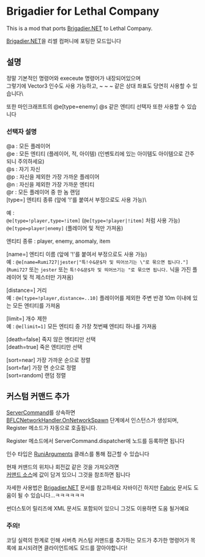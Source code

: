 # Brigadier for Lethal Company

[Brigadier.NET]: https://github.com/AtomicBlom/Brigadier.NET

This is a mod that ports [Brigadier.NET] to Lethal Company.

[Brigadier.NET]을 리썰 컴퍼니에 포팅한 모드입니다


## 설명

정말 기본적인 명령어와 execeute 명령어가 내장되어있으며\
그렇기에 Vector3 인수도 사용 가능하고, ~ ~ ~ 같은 상대 좌표도 당연히 사용할 수 있습니다\

또한 마인크래프트의 @e[type=enemy] @s 같은 엔티티 선택자 또한 사용할 수 있습니다

### 선택자 설명

@a : 모든 플레이어\
@e : 모든 엔티티 (플레이어, 적, 아이템) (인벤토리에 있는 아이템도 아이템으로 간주되니 주의하세요)\
@s : 자기 자신\
@p : 자신을 제외한 가장 가까운 플레이어\
@n : 자신을 제외한 가장 가까운 엔티티\
@r : 모든 플레이어 중 한 놈 랜덤\
[type=] 엔티티 종류 (앞에 '!'를 붙여서 부정으로도 사용 가능)\

예 :\
``@e[type=!player,type=!item]`` (``@e[type=!player|!item]`` 처럼 사용 가능)\
``@e[type=player|enemy]`` (플레이어 및 적만 가져옴)

엔티티 종류 : player, enemy, anomaly, item

[name=] 엔티티 이름 (앞에 '!'를 붙여서 부정으로도 사용 가능)\
예 : ``@e[name=Rumi727|jester|"특!수&문$자 및 띄어쓰기는 \"로 묶으면 됩니다."]``\
(``Rumi727`` 또는 ``jester`` 또는 ``특!수&문$자 및 띄어쓰기는 "로 묶으면 됩니다.`` 닉을 가진 플레이어 및 적 제스터만 가져옴)

[distance=] 거리\
예 : ``@e[type=!player,distance=..10]`` 플레이어를 제외한 주변 반경 10m 이내에 있는 모든 엔티티를 가져옴

[limit=] 개수 제한\
예 : ``@e[limit=1]`` 모든 엔티티 중 가장 첫번째 엔티티 하나를 가져옴

[death=false] 죽지 않은 엔티티만 선택\
[death=true] 죽은 엔티티만 선택

[sort=near] 가장 가까운 순으로 정렬\
[sort=far] 가장 먼 순으로 정렬\
[sort=random] 랜덤 정렬

## 커스텀 커맨드 추가

[ServerCommand](https://github.com/Rumi727/Brigadier-for-Lethal-Company/blob/main/Brigadier%20for%20Lethal%20Company/API/ServerCommand.cs)를 상속하면\
[BFLCNetworkHandler.OnNetworkSpawn](https://github.com/Rumi727/Brigadier-for-Lethal-Company/blob/main/Brigadier%20for%20Lethal%20Company/Networking/BFLCNetworkHandler.cs) 단계에서 인스턴스가 생성되며, Register 메소드가 자동으로 호출됩니다.

Register 메소드에서 ServerCommand.dispatcher에 노드를 등록하면 됩니다

인수 타입은 [RuniArguments](https://github.com/Rumi727/Brigadier-for-Lethal-Company/blob/main/Brigadier%20for%20Lethal%20Company/API/Arguments/RuniArguments.cs) 클래스를 통해 접근할 수 있습니다

현재 커맨드의 위치나 회전값 같은 것을 가져오려면\
[커맨드 소스](https://github.com/Rumi727/Brigadier-for-Lethal-Company/blob/main/Brigadier%20for%20Lethal%20Company/API/ServerCommandSource.cs)에 값이 담겨 있으니 그것을 참조하면 됩니다

자세한 사용법은 [Brigadier.NET] 문서를 참고하세요
자바이긴 하지만 [Fabric](https://fabricmc.net/wiki/tutorial:commands) 문서도 도움이 될 수 있습니다...ㅋㅋㅋㅋㅋㅋ

썬더스토어 릴리즈에 XML 문서도 포함되어 있으니 그것도 이용하면 도움 될거예요

### 주의!

코딩 실력의 한계로 인해 서버측 커스텀 커맨드를 추가하는 모드가 추가한 명령어가 목록에 표시되려면 클라이언트에도 모드를 깔아야합니다!